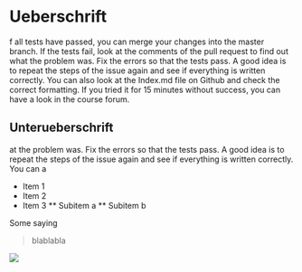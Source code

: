 # Ueberschrift

f all tests have passed, you can merge your changes into the master branch. If the tests fail, look at the comments of the pull request to find out what the problem was. Fix the errors so that the tests pass. A good idea is to repeat the steps of the issue again and see if everything is written correctly. You can also look at the Index.md file on Github and check the correct formatting. If you tried it for 15 minutes without success, you can have a look in the course forum.

## Unterueberschrift

at the problem was. Fix the errors so that the tests pass. A good idea is to repeat the steps of the issue again and see if everything is written correctly. You can a
* Item 1
* Item 2
* Item 3
** Subitem a
** Subitem b

Some saying
> blablabla

<img src="https://upload.wikimedia.org/wikipedia/donate/thumb/b/b6/WLE_Austria_Logo_%28no_text%29_local.svg/50px-WLE_Austria_Logo_%28no_text%29_local.svg.png"/>

